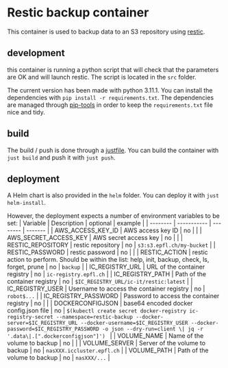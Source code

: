 # Restic backup container

This container is used to backup data to an S3 repository using [restic](https://github.com/restic/restic).

## development

this container is running a python script that will check that the parameters are OK and will launch restic. The script is located in the `src` folder.

The current version has been made with python 3.11.1. You can install the dependencies with `pip install -r requirements.txt`.
The dependencies are managed through [pip-tools](https://github.com/jazzband/pip-tools) in order to keep the `requirements.txt` file nice and tidy.

## build

The build / push is done through a [justfile](https://github.com/casey/just). You can build the container with `just build` and push it with `just push`.

## deployment

A Helm chart is also provided in the `helm` folder. You can deploy it with `just helm-install`.

However, the deployment expects a number of environment variables to be set:
| Variable | Description | optional | example |
| -------- | ----------- | -------- | ------- |
| AWS_ACCESS_KEY_ID | AWS access key ID | no | |
| AWS_SECRET_ACCESS_KEY | AWS secret access key | no | |
| RESTIC_REPOSITORY | restic repository | no | `s3:s3.epfl.ch/my-bucket` |
| RESTIC_PASSWORD | restic password | no | |
| RESTIC_ACTION | restic action to perform. Should be within the list: help, init, backup, check, ls, forget, prune | no | `backup` |
| IC_REGISTRY_URL | URL of the container registry | no | `ic-registry.epfl.ch` |
| IC_REGISTRY_PATH | Path of the container registry | no | `$IC_REGISTRY_URL/ic-it/restic:latest` |
| IC_REGISTRY_USER | Username to access the container registry | no | `robot$...` |
| IC_REGISTRY_PASSWORD | Password to access the container registry | no | |
| DOCKERCONFIGJSON | base64 encoded docker config.json file | no | `$(kubectl create secret docker-registry ic-registry-secret --namespace=restic-backup --docker-server=$IC_REGISTRY_URL --docker-username=$IC_REGISTRY_USER --docker-password=$IC_REGISTRY_PASSWORD -o json --dry-run=client \| jq -r '.data\|.[".dockerconfigjson"]') ` |
| VOLUME_NAME | Name of the volume to backup | no | |
| VOLUME_SERVER | Server of the volume to backup | no | `nasXXX.iccluster.epfl.ch` |
| VOLUME_PATH | Path of the volume to backup | no | `nasXXX/...` |
